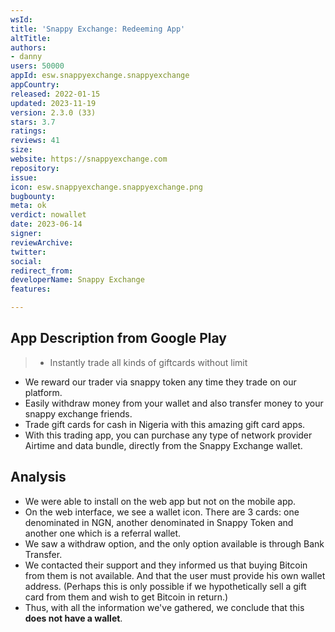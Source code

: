 ```yaml
---
wsId: 
title: 'Snappy Exchange: Redeeming App'
altTitle: 
authors:
- danny
users: 50000
appId: esw.snappyexchange.snappyexchange
appCountry: 
released: 2022-01-15
updated: 2023-11-19
version: 2.3.0 (33)
stars: 3.7
ratings: 
reviews: 41
size: 
website: https://snappyexchange.com
repository: 
issue: 
icon: esw.snappyexchange.snappyexchange.png
bugbounty: 
meta: ok
verdict: nowallet
date: 2023-06-14
signer: 
reviewArchive: 
twitter: 
social: 
redirect_from: 
developerName: Snappy Exchange
features: 

---
```


## App Description from Google Play

> - Instantly trade all kinds of giftcards without limit
- We reward our trader via snappy token any time they trade on our platform. 
- Easily withdraw money from your wallet and also transfer money to your snappy exchange friends.
- Trade gift cards for cash in Nigeria with this amazing gift card apps.
- With this trading app, you can purchase any type of network provider Airtime and data bundle, directly from the Snappy Exchange wallet. 

## Analysis 

- We were able to install on the web app but not on the mobile app. 
- On the web interface, we see a wallet icon. There are 3 cards: one denominated in NGN, another denominated in Snappy Token and another one which is a referral wallet.
- We saw a withdraw option, and the only option available is through Bank Transfer. 
- We contacted their support and they informed us that buying Bitcoin from them is not available. And that the user must provide his own wallet address. (Perhaps this is only possible if we hypothetically sell a gift card from them and wish to get Bitcoin in return.)
- Thus, with all the information we've gathered, we conclude that this **does not have a wallet**.
